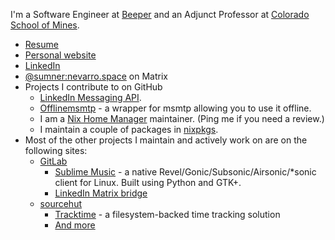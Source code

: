 I'm a Software Engineer at [Beeper](https://beeper.com) and an Adjunct Professor at [Colorado School of Mines](https://mines.edu).

* [Resume](https://sumnerevans.com/portfolio/resume.pdf)
* [Personal website](https://sumnerevans.com)
* [LinkedIn](https://www.linkedin.com/in/sumnerevans)
* [@sumner:nevarro.space](https://matrix.to/#/@sumner:nevarro.space) on Matrix
* Projects I contribute to on GitHub
  * [LinkedIn Messaging API](https://github.com/sumnerevans/linkedin-messaging-api).
  * [Offlinemsmtp](https://github.com/sumnerevans/offlinemsmtp) - a wrapper for msmtp allowing you to use it offline.
  * I am a [Nix Home Manager](https://github.com/nix-community/home-manager) maintainer. (Ping me if you need a review.)
  * I maintain a couple of packages in [nixpkgs](https://github.com/NixOS/nixpkgs).
* Most of the other projects I maintain and actively work on are on the following sites:
  * [GitLab](https://gitlab.com/sumner)
    * [Sublime Music](https://gitlab.com/sublime-music/sublime-music) - a native Revel/Gonic/Subsonic/Airsonic/*sonic client for Linux. Built using Python and GTK+.
    * [LinkedIn Matrix bridge](https://gitlab.com/beeper/linkedin)
  * [sourcehut](https://sr.ht/~sumner)
    * [Tracktime](https://sr.ht/~sumner/tracktime) - a filesystem-backed time tracking solution
    * [And more](https://sr.ht/~sumner)
